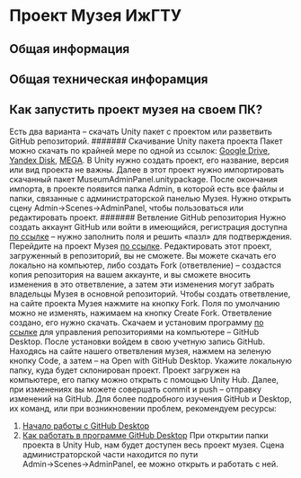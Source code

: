 # Проект Музея ИжГТУ
## Общая информация
## Общая техническая инфорамция
## Как запустить проект музея на своем ПК?
Есть два варианта – скачать Unity пакет с проектом или разветвить GitHub репозиторий.
####### Скачивание Unity пакета проекта
Пакет можно скачать по крайней мере по одной из ссылок:
[Google Drive](https://drive.google.com/file/d/1aWsS4InnZdYjFYod5fD793o4bRPN5Ccp/view), [Yandex Disk](https://disk.yandex.ru/d/L8a9ccfZeVvkrA), [MEGA](https://mega.nz/file/z8tCWAwB#LG9wo0_vgd2Kllp6iUHi_Ys5fs9FsEswQIbnHMQ5w0A).
В Unity нужно создать проект, его название, версия или вид проекта не важны. Далее в этот проект нужно импортировать скачанный пакет MuseumAdminPanel.unitypackage.
После окончания импорта, в проекте появится папка Admin, в которой есть все файлы и папки, связанные с администраторской панелью Музея.
Нужно открыть сцену Admin→Scenes→AdminPanel, чтобы пользоваться или редактировать проект.
####### Ветвление GitHub репозитория
Нужно создать аккаунт GitHub или войти в имеющийся, регистрация доступна [по ссылке](https://github.com/join?ref_cta=Sign+up+for+GitHub&ref_loc=homepage+sticky+nav&ref_page=%2F&source=homepage-sticky-nav) – нужно заполнить поля и решить «пазл» для подтверждения.
Перейдите на проект Музея [по ссылке](https://github.com/MaratG2/Museum). Редактировать этот проект, загруженный в репозиторий, вы не сможете. Вы можете скачать его локально на компьютер, либо создать Fork (ответвление) – создастся копия репозитория на вашем аккаунте, и вы сможете вносить изменения в это ответвление, а затем эти изменения могут забрать владельцы Музея в основной репозиторий.
Чтобы создать ответвление, на сайте проекта Музея нажмите на кнопку Fork. Поля по умолчанию можно не изменять, нажимаем на кнопку Create Fork.
Ответвление создано, его нужно скачать. Скачаем и установим программу [по ссылке](https://desktop.github.com/) для управления репозиториями на компьютере – GitHub Desktop. После установки войдем в свою учетную запись GitHub. Находясь на сайте нашего ответвления музея, нажмем на зеленую кнопку Code, а затем – на Open with GitHub Desktop.
Укажите локальную папку, куда будет склонирован проект.
Проект загружен на компьютере, его папку можно открыть с помощью Unity Hub. Далее, при изменениях вы можете совершать commit и push – отправку изменений на GitHub.
Для более подробного изучения GitHub и Desktop, их команд, или при возникновении проблем, рекомендуем ресурсы:
1.	[Начало работы с GitHub Desktop](https://docs.github.com/ru/desktop/installing-and-configuring-github-desktop/overview/getting-started-with-github-desktop)
2.	[Как работать в программе GitHub Desktop](https://htmlacademy.ru/blog/git/github-desktop)
При открытии папки проекта в Unity Hub, нам будет доступен весь проект музея. Сцена администраторской части находится по пути Admin→Scenes→AdminPanel, ее можно открыть и работать с ней.

